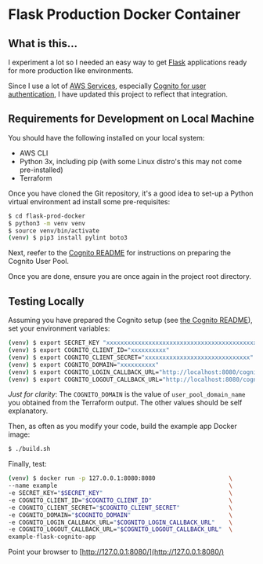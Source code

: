 # Flask Production Docker Container

## What is this...

I experiment a lot so I needed an easy way to get [Flask](http://flask.pocoo.org/) applications ready for more production like environments.

Since I use a lot of [AWS Services](https://aws.amazon.com), especially [Cognito for user authentication](https://aws.amazon.com/cognito/), I have updated this project to reflect that integration.

## Requirements for Development on Local Machine

You should have the following installed on your local system:

* AWS CLI
* Python 3x, including pip (with some Linux distro's this may not come pre-installed)
* Terraform

Once you have cloned the Git repository, it's a good idea to set-up a Python virtual environment ad install some pre-requisites:

```bash
$ cd flask-prod-docker
$ python3 -m venv venv
$ source venv/bin/activate
(venv) $ pip3 install pylint boto3
```

Next, reefer to the [Cognito README](cognito/README.md) for instructions on preparing the Cognito User Pool.

Once you are done, ensure you are once again in the project root directory.

## Testing Locally

Assuming you have prepared the Cognito setup (see [the Cognito README](cognito/README.md)), set your environment variables:

```bash
(venv) $ export SECRET_KEY "xxxxxxxxxxxxxxxxxxxxxxxxxxxxxxxxxxxxxxxxxxxxxxxxxx"
(venv) $ export COGNITO_CLIENT_ID="xxxxxxxxxx"
(venv) $ export COGNITO_CLIENT_SECRET="xxxxxxxxxxxxxxxxxxxxxxxxxxxxxx"
(venv) $ export COGNITO_DOMAIN="xxxxxxxxxx"
(venv) $ export COGNITO_LOGIN_CALLBACK_URL="http://localhost:8080/cognito_callback"
(venv) $ export COGNITO_LOGOUT_CALLBACK_URL="http://localhost:8080/cognito_logout_callback"
```

_Just for clarity_: The `COGNITO_DOMAIN` is the value of `user_pool_domain_name` you obtained from the Terraform output. The other values should be self explanatory.

Then, as often as you modify your code, build the example app Docker image:

```bash
$ ./build.sh
```

Finally, test:

```bash
(venv) $ docker run -p 127.0.0.1:8080:8080                     \
--name example                                                 \
-e SECRET_KEY="$SECRET_KEY"                                    \
-e COGNITO_CLIENT_ID="$COGNITO_CLIENT_ID"                      \
-e COGNITO_CLIENT_SECRET="$COGNITO_CLIENT_SECRET"              \
-e COGNITO_DOMAIN="$COGNITO_DOMAIN"                            \
-e COGNITO_LOGIN_CALLBACK_URL="$COGNITO_LOGIN_CALLBACK_URL"    \
-e COGNITO_LOGOUT_CALLBACK_URL="$COGNITO_LOGOUT_CALLBACK_URL"  \
example-flask-cognito-app
```

Point your browser to [http://127.0.0.1:8080/](http://127.0.0.1:8080/)

